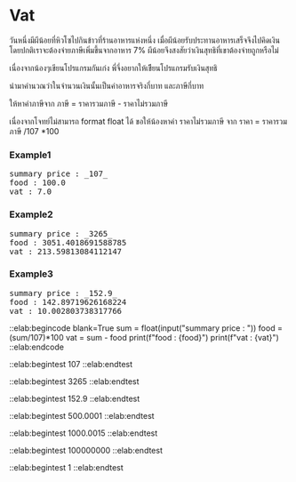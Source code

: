 # Vat
  วันหนึ่งมีผีน้อยที่หิวโซไปกินข้าวที่ร้านอาหารแห่งหนึ่ง เมื่อผีน้อยรับประทานอาหารเสร็จจึงไปคิดเงิน โดยปกติเราจะต้องจ่ายภาษีเพิ่มขึ้นจากอาหาร 7%
  ผีน้อยจึงสงสัยว่าเงินสุทธิที่เขาต้องจ่ายถูกหรือไม่
  
เนื่องจากน้องๆเขียนโปรแกรมกันเก่ง พี่จึ่งอยากให้เขีียนโปรแกรมรับเงินสุทธิ

นำมาคำนวณว่าในจำนวนเงินนั้นเป็นค่าอาหารจริงกี่บาท และภาษีกี่บาท

ให้หาค่าภาษีจาก ภาษี = ราคารวมภาษี - ราคาไม่รวมภาษี

เนื่องจากโจทย์ไม่สามารถ format float ได้ ขอให้น้องหาค่า ราคาไม่รวมภาษี จาก ราคา = ราคารวมภาษี /107 *100

### Example1
<pre class="output">
summary price : _107_
food : 100.0
vat : 7.0
</pre>

### Example2
<pre class="output">
summary price : _3265_
food : 3051.4018691588785
vat : 213.59813084112147
</pre>

### Example3
<pre class="output">
summary price : _152.9_
food : 142.89719626168224
vat : 10.002803738317766
</pre>

::elab:begincode blank=True
sum = float(input("summary price : "))
food = (sum/107)*100
vat = sum - food
print(f"food : {food}")
print(f"vat : {vat}")
::elab:endcode

::elab:begintest
107 
::elab:endtest

::elab:begintest
3265
::elab:endtest

::elab:begintest
152.9 
::elab:endtest

::elab:begintest
500.0001 
::elab:endtest

::elab:begintest
1000.0015
::elab:endtest

::elab:begintest
100000000
::elab:endtest

::elab:begintest
1
::elab:endtest
